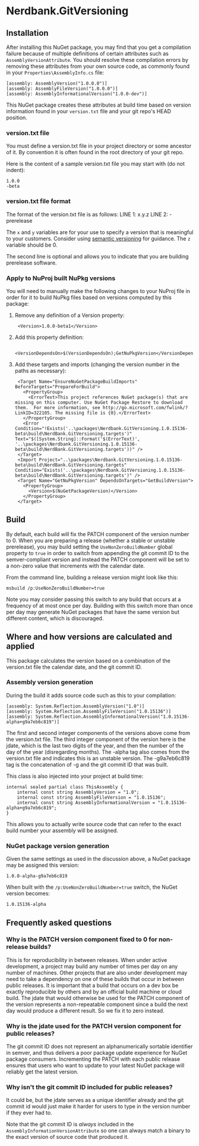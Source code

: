 ﻿# Nerdbank.GitVersioning

## Installation

After installing this NuGet package, you may find that you get a compilation failure
because of multiple definitions of certain attributes such as `AssemblyVersionAttribute`.
You should resolve these compilation errors by removing these attributes from your own
source code, as commonly found in your `Properties\AssemblyInfo.cs` file:

    [assembly: AssemblyVersion("1.0.0.0")]
    [assembly: AssemblyFileVersion("1.0.0.0")]
    [assembly: AssemblyInformationalVersion("1.0.0-dev")]

This NuGet package creates these attributes at build time based on version information
found in your `version.txt` file and your git repo's HEAD position.

### version.txt file

You must define a version.txt file in your project directory or some ancestor of it.
By convention it is often found in the root directory of your git repo.

Here is the content of a sample version.txt file you may start with (do not indent):

    1.0.0
    -beta

### version.txt file format

The format of the version.txt file is as follows:
LINE 1: x.y.z
LINE 2: -prerelease

The `x` and `y` variables are for your use to specify a version that is meaningful
to your customers. Consider using [semantic versioning][semver] for guidance.
The `z` variable should be 0.

The second line is optional and allows you to indicate that you are building
prerelease software. 

### Apply to NuProj built NuPkg versions

You will need to manually make the following changes to your NuProj file
in order for it to build NuPkg files based on versions computed by this package:

1. Remove any definition of a Version property:

        <Version>1.0.0-beta1</Version>

2. Add this property definition:


        <VersionDependsOn>$(VersionDependsOn);GetNuPkgVersion</VersionDependsOn>

3. Add these targets and imports (changing the version number in the paths as necessary):


        <Target Name="EnsureNuGetPackageBuildImports" BeforeTargets="PrepareForBuild">
          <PropertyGroup>
            <ErrorText>This project references NuGet package(s) that are missing on this computer. Use NuGet Package Restore to download them.  For more information, see http://go.microsoft.com/fwlink/?LinkID=322105. The missing file is {0}.</ErrorText>
          </PropertyGroup>
          <Error Condition="!Exists('..\packages\Nerdbank.GitVersioning.1.0.15136-beta\build\NerdBank.GitVersioning.targets')" Text="$([System.String]::Format('$(ErrorText)', '..\packages\Nerdbank.GitVersioning.1.0.15136-beta\build\NerdBank.GitVersioning.targets'))" />
        </Target>
        <Import Project="..\packages\Nerdbank.GitVersioning.1.0.15136-beta\build\NerdBank.GitVersioning.targets" Condition="Exists('..\packages\Nerdbank.GitVersioning.1.0.15136-beta\build\NerdBank.GitVersioning.targets')" />
        <Target Name="GetNuPkgVersion" DependsOnTargets="GetBuildVersion">
          <PropertyGroup>
            <Version>$(NuGetPackageVersion)</Version>
          </PropertyGroup>
        </Target>

## Build

By default, each build will fix the PATCH component of the version number to 0.
When you are preparing a release (whether a stable or unstable prerelease),
you may build setting the `UseNonZeroBuildNumber` global property to `true`
in order to switch from appending the git commit ID to the semver-compliant
version and instead the PATCH component will be set to a non-zero value that
increments with the calendar date.

From the command line, building a release version might look like this:

    msbuild /p:UseNonZeroBuildNumber=true

Note you may consider passing this switch to any build that occurs at a
frequency of at most once per day. Building with this switch more than once
per day may generate NuGet packages that have the same version but different
content, which is discouraged.

## Where and how versions are calculated and applied

This package calculates the version based on a combination of the version.txt file
the calendar date, and the git commit ID. 

### Assembly version generation

During the build it adds source code such as this to your compilation:

    [assembly: System.Reflection.AssemblyVersion("1.0")]
    [assembly: System.Reflection.AssemblyFileVersion("1.0.15136")]
    [assembly: System.Reflection.AssemblyInformationalVersion("1.0.15136-alpha+g9a7eb6c819")]

The first and second integer components of the versions above come from the 
version.txt file.
The third integer component of the version here is the jdate, which is the last
two digits of the year, and then the number of the day of the year (disregarding
months).
The -alpha tag also comes from the version.txt file and indicates this is an
unstable version.
The -g9a7eb6c819 tag is the concatenation of -g and the git commit ID that was built.

This class is also injected into your project at build time:

    internal sealed partial class ThisAssembly {
        internal const string AssemblyVersion = "1.0";
        internal const string AssemblyFileVersion = "1.0.15136";
        internal const string AssemblyInformationalVersion = "1.0.15136-alpha+g9a7eb6c819";
    }

This allows you to actually write source code that can refer to the exact build
number your assembly will be assigned.

### NuGet package version generation

Given the same settings as used in the discussion above, a NuGet package may be
assigned this version: 

    1.0.0-alpha-g9a7eb6c819

When built with the `/p:UseNonZeroBuildNumber=true` switch, the NuGet version becomes:

    1.0.15136-alpha

## Frequently asked questions

### Why is the PATCH version component fixed to 0 for non-release builds?

This is for reproducibility in between releases. When under active development,
a project may build any number of times per day on any number of machines.
Other projects that are also under development may need to take a dependency on
one of these builds that occur in between public releases. It is important that
a build that occurs on a dev box be exactly reproducible by others and by an
official build machine or cloud build. The jdate that would otherwise be used
for the PATCH component of the version represents a non-repeatable component
since a build the next day would produce a different result. So we fix it to
zero instead.

### Why is the jdate used for the PATCH version component for public releases?

The git commit ID does not represent an alphanumerically sortable identifier
in semver, and thus delivers a poor package update experience for NuGet package
consumers. Incrementing the PATCH with each public release ensures that users
who want to update to your latest NuGet package will reliably get the latest
version. 

### Why isn't the git commit ID included for public releases?

It could be, but the jdate serves as a unique identifier already and the
git commit id would just make it harder for users to type in the version
number if they ever had to.

Note that the git commit ID is *always* included in the 
`AssemblyInformationVersionAttribute` so one can always match a binary to the
exact version of source code that produced it.

 [semver]: http://semver.org
